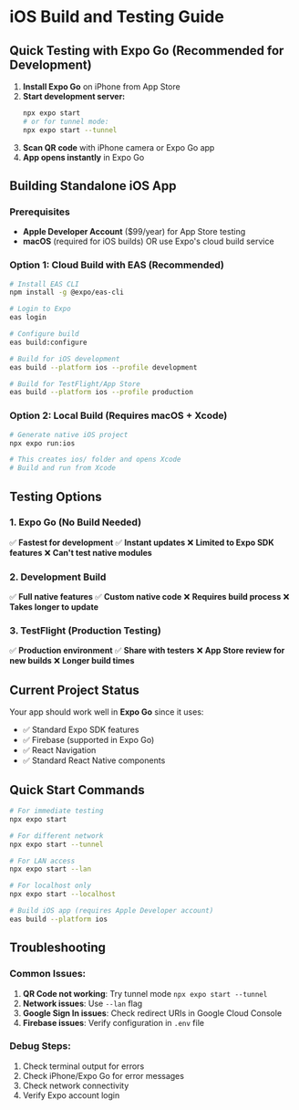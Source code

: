 # iOS Build and Testing Guide

## Quick Testing with Expo Go (Recommended for Development)

1. **Install Expo Go** on iPhone from App Store
2. **Start development server:**
   ```bash
   npx expo start
   # or for tunnel mode:
   npx expo start --tunnel
   ```
3. **Scan QR code** with iPhone camera or Expo Go app
4. **App opens instantly** in Expo Go

## Building Standalone iOS App

### Prerequisites
- **Apple Developer Account** ($99/year) for App Store testing
- **macOS** (required for iOS builds) OR use Expo's cloud build service

### Option 1: Cloud Build with EAS (Recommended)

```bash
# Install EAS CLI
npm install -g @expo/eas-cli

# Login to Expo
eas login

# Configure build
eas build:configure

# Build for iOS development
eas build --platform ios --profile development

# Build for TestFlight/App Store
eas build --platform ios --profile production
```

### Option 2: Local Build (Requires macOS + Xcode)

```bash
# Generate native iOS project
npx expo run:ios

# This creates ios/ folder and opens Xcode
# Build and run from Xcode
```

## Testing Options

### 1. Expo Go (No Build Needed)
✅ **Fastest for development**
✅ **Instant updates**
❌ **Limited to Expo SDK features**
❌ **Can't test native modules**

### 2. Development Build
✅ **Full native features**
✅ **Custom native code**
❌ **Requires build process**
❌ **Takes longer to update**

### 3. TestFlight (Production Testing)
✅ **Production environment**
✅ **Share with testers**
❌ **App Store review for new builds**
❌ **Longer build times**

## Current Project Status

Your app should work well in **Expo Go** since it uses:
- ✅ Standard Expo SDK features
- ✅ Firebase (supported in Expo Go)
- ✅ React Navigation
- ✅ Standard React Native components

## Quick Start Commands

```bash
# For immediate testing
npx expo start

# For different network
npx expo start --tunnel

# For LAN access
npx expo start --lan

# For localhost only
npx expo start --localhost

# Build iOS app (requires Apple Developer account)
eas build --platform ios
```

## Troubleshooting

### Common Issues:
1. **QR Code not working**: Try tunnel mode `npx expo start --tunnel`
2. **Network issues**: Use `--lan` flag
3. **Google Sign In issues**: Check redirect URIs in Google Cloud Console
4. **Firebase issues**: Verify configuration in `.env` file

### Debug Steps:
1. Check terminal output for errors
2. Check iPhone/Expo Go for error messages
3. Check network connectivity
4. Verify Expo account login
